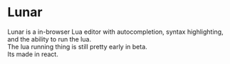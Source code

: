 # Lunar
Lunar is a in-browser Lua editor with autocompletion, syntax highlighting, and the ability to run the lua.<br>
The lua running thing is still pretty early in beta.<br>
Its made in react.